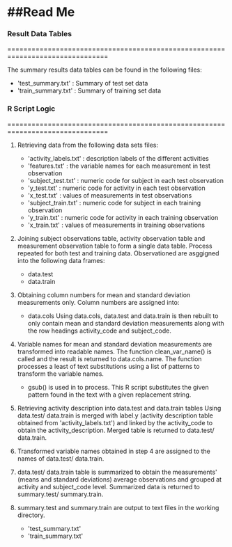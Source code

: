 ##Read Me
===============================================================================


### Result Data Tables
===============================================================================

The summary results data tables can be found in the following files:

- 'test_summary.txt' : Summary of test set data
- 'train_summary.txt' : Summary of training set data


### R Script Logic
===============================================================================

1.  Retrieving data from the following data sets files:
      - 'activity_labels.txt' : description labels of the different activities
      - 'features.txt'        : the variable names for each measurement in test observation
      - 'subject_test.txt'    : numeric code for subject in each test observation
      - 'y_test.txt'          : numeric code for activity in each test observation
      - 'x_test.txt'          : values of measurements in test observations 
      - 'subject_train.txt'   : numeric code for subject in each training observation
      - 'y_train.txt'         : numeric code for activity in each training observation
      - 'x_train.txt'         : values of measurements in training observations 
      
2.  Joining subject observations table, activity observation table and measurement observation 
    table to form a single data table.
    Process repeated for both test and training data. Observationed are asggigned into the 
    following data frames:
      - data.test
      - data.train
      
3.  Obtaining column numbers for mean and standard deviation measurements only.
    Column numbers are assigned into:
      - data.cols
    Using data.cols, data.test and data.train is then rebuilt to only contain mean and 
    standard deviation measurements along with the row headings activity_code and subject_code.
    
4.  Variable names for mean and standard deviation measurements are transformed into readable names.
    The function clean_var_name() is called and the result is returned to data.cols.name.
    The function processes a least of text substitutions using a list of patterns to transform 
    the variable names.
      - gsub() is used in to process. This R script substitutes the given pattern found in the 
        text with a given replacement string.
        
5.  Retrieving activity description into data.test and data.train tables
    Using data.test/ data.train is merged with label.y (activity description table obtained from 
    'activity_labels.txt') and linked by the activity_code to obtain the activity_description.
    Merged table is returned to data.test/ data.train.
    
6.  Transformed variable names obtained in step 4 are assigned to the names of data.test/ data.train.

7.  data.test/ data.train table is summarized to obtain the measurements' (means and standard deviations)
    average observations and grouped at activity and subject_code level.
    Summarized data is returned to summary.test/ summary.train.
    
8.  summary.test and summary.train are output to text files in the working directory.
      - 'test_summary.txt'
      - 'train_summary.txt'
      